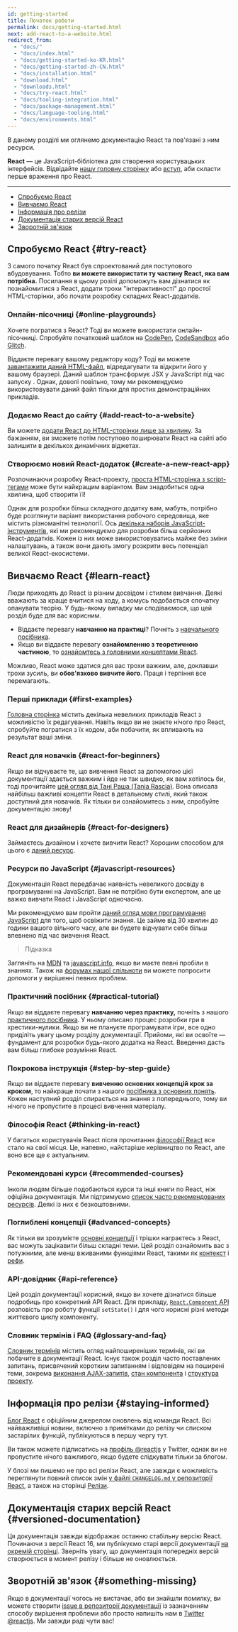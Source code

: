 ```yaml
---
id: getting-started
title: Початок роботи
permalink: docs/getting-started.html
next: add-react-to-a-website.html
redirect_from:
  - "docs/"
  - "docs/index.html"
  - "docs/getting-started-ko-KR.html"
  - "docs/getting-started-zh-CN.html"
  - "docs/installation.html"
  - "download.html"
  - "downloads.html"
  - "docs/try-react.html"
  - "docs/tooling-integration.html"
  - "docs/package-management.html"
  - "docs/language-tooling.html"
  - "docs/environments.html"
---
```


В даному розділі ми оглянемо документацію React та пов'язані з ним ресурси.

**React** — це JavaScript-бібліотека для створення користувацьких інтерфейсів. Відвідайте [нашу головну сторінку](/) або [вступ](/tutorial/tutorial.html), аби скласти перше враження про React.

---

- [Спробуємо React](#try-react)
- [Вивчаємо React](#learn-react)
- [Інформація про релізи](#staying-informed)
- [Документація старих версій React](#versioned-documentation)
- [Зворотній зв'язок](#something-missing)

## Спробуємо React {#try-react}

З самого початку React був спроектований для поступового вбудовування. Тобто **ви можете використати ту частину React, яка вам потрібна.** Посилання в цьому розілі допоможуть вам дізнатися як познайомитися з React, додати трохи "інтерактивності" до простої HTML-сторінки, або почати розробку складних React-додатків.

### Онлайн-пісочниці {#online-playgrounds}

Хочете погратися з React? Тоді ви можете використати онлайн-пісочниці. Спробуйте початковий шаблон на [CodePen](codepen://hello-world), [CodeSandbox](https://codesandbox.io/s/new) або [Glitch](https://glitch.com/edit/#!/remix/starter-react-template).

Віддаєте перевагу вашому редактору коду? Тоді ви можете [завантажити даний HTML-файл](https://raw.githubusercontent.com/reactjs/reactjs.org/master/static/html/single-file-example.html), відредагувати та відкрити його у вашому браузері. Даний шаблон трансформує JSX у JavaScript під час запуску . Однак, доволі повільно, тому ми рекомендуємо використовувати даний файл тільки для простих демонстраційних прикладів.

### Додаємо React до сайту {#add-react-to-a-website}

Ви можете [додати React до HTML-сторінки лише за хвилину](/docs/add-react-to-a-website.html). За бажанням, ви зможете потім поступово поширювати React на сайті або залишити в декількох динамічних віджетах.

### Створюємо новий React-додаток {#create-a-new-react-app}

Розпочинаючи розробку React-проекту, [проста HTML-сторінка з script-тегами](/docs/add-react-to-a-website.html) може бути найкращим варіантом. Вам знадобиться одна хвилина, щоб створити її!

Однак для розробки більш складного додатку вам, мабуть, потрібно буде розглянути варіант використання робочого середовища, яке містить різноманітні технології. Ось [декілька наборів JavaScript-інструментів](/docs/create-a-new-react-app.html), які ми рекомендуємо для розробки більш серйозних React-додатків. Кожен із них може використовуватись майже без зміни налаштувань, а також вони дають змогу розкрити весь потенціал великої React-екосистеми.

## Вивчаємо React {#learn-react}

Люди приходять до React із різним досвідом і стилем вивчання. Деякі вважають за краще вчитися на ходу, а комусь подобається спочатку опанувати теорію. У будь-якому випадку ми сподіваємося, що цей розділ буде для вас корисним.

* Віддаєте перевагу **навчанню на практиці**? Почніть з [навчального посібника](/tutorial/tutorial.html).
* Якщо ви віддаєте перевагу **ознайомленню з теоретичною частиною**, то [ознайомтесь з головними концептами React](/docs/hello-world.html).

Можливо, React може здатися для вас трохи важким, але, доклавши трохи зусиль, ви **обов'язково вивчите його**. Праця і терпіння все перемагають.

### Перші приклади {#first-examples}

[Головна сторінка](/) містить декілька невеликих прикладів React з можливістю їх редагування. Навіть якщо ви не знаєте нічого про React, спробуйте погратися з їх кодом, аби побачити, як впливають на результат ваші зміни.

### React для новачків {#react-for-beginners}

Якщо ви відчуваєте те, що вивчення React за допомогою цієї документації здається важким і йде не так швидко, як вам хотілось би, тоді прочитайте [цей огляд від Тані Раша (Tania Rascia)](https://www.taniarascia.com/getting-started-with-react/). Вона описала найбільш важливі концепти React в детальному стилі, який також доступний для новачків. Як тільки ви ознайомитесь з ним, спробуйте документацію знову!

### React для дизайнерів {#react-for-designers}

Займаєтесь дизайном і хочете вивчити React? Хорошим способом для цього є [даний ресурс](https://reactfordesigners.com/).

### Ресурси по JavaScript {#javascript-resources}

Документація React передбачає наявність невеликого досвіду в програмуванні на JavaScript. Вам не потрібно бути експертом, але це важко вивчати React і JavaScript одночасно.

Ми рекомендуємо вам пройти [даний огляд мови програмування JavaScript](https://developer.mozilla.org/uk/docs/Web/JavaScript/A_re-introduction_to_JavaScript) для того, щоб освіжити знання. Це займе від 30 хвилин до години вашого вільного часу, але ви будете відчувати себе більш впевнено під час вивчення React.

>Підказка
>
Загляніть на [MDN](https://developer.mozilla.org/uk/docs/Web/JavaScript) та [javascript.info](https://javascript.info/), якщо ви маєте певні пробіли в знаннях. Також на [форумах нашої спільноти](/community/support.html) ви можете попросити допомоги у вирішенні певних проблем.

### Практичний посібник {#practical-tutorial}

Якщо ви віддаєте перевагу **навчанню через практику,** почніть з нашого [практичного посібника](/tutorial/tutorial.html). У ньому описано процес розробки гри в хрестики-нулики. Якщо ви не плануєте програмувати ігри, все одно приділіть увагу цьому розділу документації. Прийоми, які ви освоїте — фундамент для розробки будь-якого додатка на React. Введення дасть вам більш глибоке розуміння React.

### Покрокова інструкція {#step-by-step-guide}

Якщо ви віддаєте перевагу **вивченню основних концепцій крок за кроком**, то найкраще почати з нашого [посібника з основних понять](/docs/hello-world.html). Кожен наступний розділ спирається на знання з попереднього, тому ви нічого не пропустите в процесі вивчення матеріалу.

### Філософія React {#thinking-in-react}

У багатьох користувачів React після прочитання [філософії React](/docs/thinking-in-react.html) все стало на свої місця. Це, напевно, найстаріше керівництво по React, але воно все ще є актуальним.

### Рекомендовані курси {#recommended-courses}

Інколи людям більше подобаються курси та інші книги по React, ніж офіційна документація. Ми підтримуємо [список часто рекомендованих ресурсів](/community/courses.html). Деякі із них є безкоштовними.

### Поглиблені концепції {#advanced-concepts}

Як тільки ви зрозумієте [основні концепції](#main-concepts) і трішки награєтесь з React, вас можуть зацікавити більш складні теми. Цей розділ ознайомить вас з потужними, але менш вживаними функціями React, такими як [контекст](/docs/context.html) і [рефи](/docs/refs-and-the-dom.html).

### API-довідник {#api-reference}

Цей розділ документації корисний, якщо ви хочете дізнатися більше подробиць про конкретний API React. Для прикладу, [`React.Component` API](/docs/react-component.html) розповість про роботу функції `setState()` і для чого корисні різні методи життєвого циклу компоненту.

### Словник термінів і FAQ {#glossary-and-faq}

[Словник термінів](/docs/glossary.html) містить огляд найпоширеніших термінів, які ви побачите в документації React. Існує також розділ часто поставлених запитань, присвячений коротким запитанням і відповідям на поширені теми, зокрема [виконання AJAX-запитів](/docs/faq-ajax.html), [стан компонента](/docs/faq-state.html) і [структура проекту](/docs/faq-structure.html).

## Інформація про релізи {#staying-informed}

[Блог React](/blog/) є офіційним джерелом оновлень від команди React. Всі найважливіші новини, включно з примітками до релізу чи списком застарілих функцій, публікуються в першу чергу тут.

Ви також можете підписатись на [профіль @reactjs](https://twitter.com/reactjs) у Twitter, однак ви не пропустите нічого важливого, якщо будете слідкувати тільки за блогом.

У блозі ми пишемо не про всі релізи React, але завжди є можливість переглянути повний список змін [у файлі `CHANGELOG.md` у репозиторії React](https://github.com/facebook/react/blob/master/CHANGELOG.md), а також на сторінці [Релізи](https://github.com/facebook/react).

## Документація старих версій React {#versioned-documentation}

Ця документація завжди відображає останню стабільну версію React. Починаючи з версії React 16, ми публікуємо старі версії документації [на окремій сторінці](/versions). Зверніть увагу, що документація попередніх версій створюється в момент релізу і більше не оновлюється.

## Зворотній зв'язок {#something-missing}

Якщо в документації чогось не вистачає, або ви знайшли помилку, ви можете створити [issue в репозиторії документації](https://github.com/reactjs/reactjs.org/issues/new) із зазначенням способу вирішення проблеми або просто напишіть нам в [Twitter @reactjs](https://twitter.com/reactjs). Ми завжди раді чути вас!
